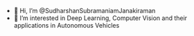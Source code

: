 - 👋 Hi, I’m @SudharshanSubramaniamJanakiraman
- 👀 I’m interested in Deep Learning, Computer Vision and their applications in Autonomous Vehicles
<!-- - 🌱 I’m currently learning ... -->
<!-- - 💞️ I’m looking to collaborate on ...
- 📫 How to reach me ... -->

<!---
SudharshanSubramaniamJanakiraman/SudharshanSubramaniamJanakiraman is a ✨ special ✨ repository because its `README.md` (this file) appears on your GitHub profile.
You can click the Preview link to take a look at your changes.
--->
